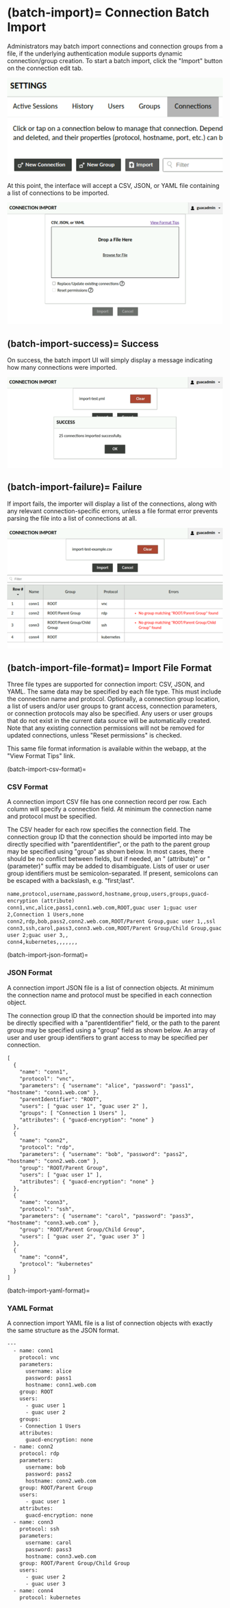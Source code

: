 (batch-import)=
Connection Batch Import
==============

Administrators may batch import connections and connection groups from a file,
if the underlying authentication module supports dynamic connection/group creation.
To start a batch import, click the "Import" button on the connection edit tab.

![Link to Batch Import](images/batch-import-admin-link.png)

At this point, the interface will accept a CSV, JSON, or YAML file containing
a list of connections to be imported.

![Batch Import Start](images/batch-import-start.png)

(batch-import-success)=
Success
-----------------

On success, the batch import UI will simply display a message indicating
how many connections were imported.

![Batch Import Success](images/batch-import-success.png)

(batch-import-failure)=
Failure
-----------------

If import fails, the importer will display a list of the connections, along with
any relevant connection-specific errors, unless a file format error prevents
parsing the file into a list of connections at all.

![Batch Import Failure](images/batch-import-failure.png)

(batch-import-file-format)=
Import File Format
-----------------

Three file types are supported for connection import: CSV, JSON, and YAML.
The same data may be specified by each file type. This must include the
connection name and protocol. Optionally, a connection group location, a list
of users and/or user groups to grant access, connection parameters, or connection
protocols may also be specified. Any users or user groups that do not exist in
the current data source will be automatically created. Note that any existing
connection permissions will not be removed for updated connections, unless
"Reset permissions" is checked.

This same file format information is available within the webapp, at the
"View Format Tips" link.

(batch-import-csv-format)=
### CSV Format

A connection import CSV file has one connection record per row. Each column will
specify a connection field. At minimum the connection name and protocol must be
specified.

The CSV header for each row specifies the connection field. The connection group
ID that the connection should be imported into may be directly specified with
"parentIdentifier", or the path to the parent group may be specified using "group"
as shown below. In most cases, there should be no conflict between fields, but if
needed, an " (attribute)" or " (parameter)" suffix may be added to disambiguate.
Lists of user or user group identifiers must be semicolon-separated. If present,
semicolons can be escaped with a backslash, e.g. "first\;last".

```
name,protocol,username,password,hostname,group,users,groups,guacd-encryption (attribute)
conn1,vnc,alice,pass1,conn1.web.com,ROOT,guac user 1;guac user 2,Connection 1 Users,none
conn2,rdp,bob,pass2,conn2.web.com,ROOT/Parent Group,guac user 1,,ssl
conn3,ssh,carol,pass3,conn3.web.com,ROOT/Parent Group/Child Group,guac user 2;guac user 3,,
conn4,kubernetes,,,,,,,
```

(batch-import-json-format)=
### JSON Format
A connection import JSON file is a list of connection objects. At minimum the connection
name and protocol must be specified in each connection object.

The connection group ID that the connection should be imported into may be directly
specified with a "parentIdentifier" field, or the path to the parent group may be
specified using a "group" field as shown below. An array of user and user group
identifiers to grant access to may be specified per connection.

```
[
  {
    "name": "conn1",
    "protocol": "vnc",
    "parameters": { "username": "alice", "password": "pass1", "hostname": "conn1.web.com" },
    "parentIdentifier": "ROOT",
    "users": [ "guac user 1", "guac user 2" ],
    "groups": [ "Connection 1 Users" ],
    "attributes": { "guacd-encryption": "none" }
  },
  {
    "name": "conn2",
    "protocol": "rdp",
    "parameters": { "username": "bob", "password": "pass2", "hostname": "conn2.web.com" },
    "group": "ROOT/Parent Group",
    "users": [ "guac user 1" ],
    "attributes": { "guacd-encryption": "none" }
  },
  {
    "name": "conn3",
    "protocol": "ssh",
    "parameters": { "username": "carol", "password": "pass3", "hostname": "conn3.web.com" },
    "group": "ROOT/Parent Group/Child Group",
    "users": [ "guac user 2", "guac user 3" ]
  },
  {
    "name": "conn4",
    "protocol": "kubernetes"
  }
]
```

(batch-import-yaml-format)=
### YAML Format

A connection import YAML file is a list of connection objects with exactly
the same structure as the JSON format.

```
---
  - name: conn1
    protocol: vnc
    parameters:
      username: alice
      password: pass1
      hostname: conn1.web.com
    group: ROOT
    users:
      - guac user 1
      - guac user 2
    groups:
    - Connection 1 Users
    attributes:
      guacd-encryption: none
  - name: conn2
    protocol: rdp
    parameters:
      username: bob
      password: pass2
      hostname: conn2.web.com
    group: ROOT/Parent Group
    users:
      - guac user 1
    attributes:
      guacd-encryption: none
  - name: conn3
    protocol: ssh
    parameters:
      username: carol
      password: pass3
      hostname: conn3.web.com
    group: ROOT/Parent Group/Child Group
    users:
      - guac user 2
      - guac user 3
  - name: conn4
    protocol: kubernetes
```

